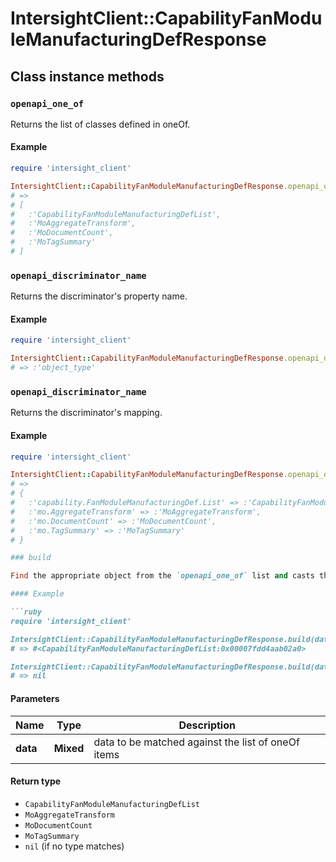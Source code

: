 # IntersightClient::CapabilityFanModuleManufacturingDefResponse

## Class instance methods

### `openapi_one_of`

Returns the list of classes defined in oneOf.

#### Example

```ruby
require 'intersight_client'

IntersightClient::CapabilityFanModuleManufacturingDefResponse.openapi_one_of
# =>
# [
#   :'CapabilityFanModuleManufacturingDefList',
#   :'MoAggregateTransform',
#   :'MoDocumentCount',
#   :'MoTagSummary'
# ]
```

### `openapi_discriminator_name`

Returns the discriminator's property name.

#### Example

```ruby
require 'intersight_client'

IntersightClient::CapabilityFanModuleManufacturingDefResponse.openapi_discriminator_name
# => :'object_type'
```

### `openapi_discriminator_name`

Returns the discriminator's mapping.

#### Example

```ruby
require 'intersight_client'

IntersightClient::CapabilityFanModuleManufacturingDefResponse.openapi_discriminator_mapping
# =>
# {
#   :'capability.FanModuleManufacturingDef.List' => :'CapabilityFanModuleManufacturingDefList',
#   :'mo.AggregateTransform' => :'MoAggregateTransform',
#   :'mo.DocumentCount' => :'MoDocumentCount',
#   :'mo.TagSummary' => :'MoTagSummary'
# }

### build

Find the appropriate object from the `openapi_one_of` list and casts the data into it.

#### Example

```ruby
require 'intersight_client'

IntersightClient::CapabilityFanModuleManufacturingDefResponse.build(data)
# => #<CapabilityFanModuleManufacturingDefList:0x00007fdd4aab02a0>

IntersightClient::CapabilityFanModuleManufacturingDefResponse.build(data_that_doesnt_match)
# => nil
```

#### Parameters

| Name | Type | Description |
| ---- | ---- | ----------- |
| **data** | **Mixed** | data to be matched against the list of oneOf items |

#### Return type

- `CapabilityFanModuleManufacturingDefList`
- `MoAggregateTransform`
- `MoDocumentCount`
- `MoTagSummary`
- `nil` (if no type matches)

